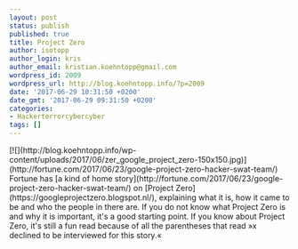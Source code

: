 ```yaml
---
layout: post
status: publish
published: true
title: Project Zero
author: isotopp
author_login: kris
author_email: kristian.koehntopp@gmail.com
wordpress_id: 2009
wordpress_url: http://blog.koehntopp.info/?p=2009
date: '2017-06-29 10:31:50 +0200'
date_gmt: '2017-06-29 09:31:50 +0200'
categories:
- Hackerterrorcybercyber
tags: []
---
```

<p>[![](http://blog.koehntopp.info/wp-content/uploads/2017/06/zer_google_project_zero-150x150.jpg)](http://fortune.com/2017/06/23/google-project-zero-hacker-swat-team/) Fortune has [a kind of home story](http://fortune.com/2017/06/23/google-project-zero-hacker-swat-team/) on [Project Zero](https://googleprojectzero.blogspot.nl/), explaining what it is, how it came to be and who the people in there are. If you do not know what Project Zero is and why it is important, it's a good starting point. If you know about Project Zero, it's still a fun read because of all the parentheses that read »x declined to be interviewed for this story.«</p>
